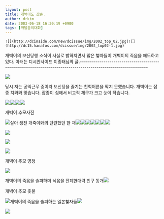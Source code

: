 ```yaml
---
layout: post
title: 개벽이도 갔슈.
author: drkim
date: 2003-06-18 16:30:19 +0900
tags: [깨달음의대화]
---
```


  
    ![](http://dcinside.com/new/dcissue/img/2002_top_02.jpg)![](http://dc15.hanafos.com/dcissue/img/2002_top02-1.jpg)


   개벽이의 보신탕행 소식이 사실로 밝혀지면서 많은 햏자들이 개벽이의 죽음을 애도하고 있다. 아래는 디시인사이드 이종태님의 글.----------------------------------------------------------------------------------------------------------------


  ![](http://dc16.hanafos.com/dcissue/img/2003_40/img/2002_top_40_1.jpg)


   당시 저는 공익근무 중이라 보신탕을 즐기는 친척어른을 막지 못했습니다. 개벽이는 잡종 치와와 맞습니다. 잡종이 심해서 비교적 체구가 크고 눈이 작습니다. 


  ![](http://dc16.hanafos.com/dcissue/img/2003_40/img/2002_top_40_3.jpg)![](http://dc16.hanafos.com/dcissue/img/2003_40/img/2002_top_402.jpg)![](http://dc16.hanafos.com/dcissue/img/2003_40/img/2002_top_40_4.jpg)![](http://dc16.hanafos.com/dcissue/img/2003_40/img/2002_top_40_5.jpg)


  개벽이 추모사진



  ![](http://dc16.hanafos.com/dcissue/img/2003_40/img/2003-40.jpg)살아 생전 개죽이와의 단란했던 한 때![](http://dc16.hanafos.com/dcissue/img/2003_40/img/chumo1.jpg)![](http://dc16.hanafos.com/dcissue/img/2003_40/img/chumo10.jpg)![](http://dc16.hanafos.com/dcissue/img/2003_40/img/chumo11.jpg)![](http://dc16.hanafos.com/dcissue/img/2003_40/img/chumo12.jpg)![](http://dc16.hanafos.com/dcissue/img/2003_40/img/chumo13.jpg)![](http://dc16.hanafos.com/dcissue/img/2003_40/img/chumo16.jpg)![](http://dc16.hanafos.com/dcissue/img/2003_40/img/chumo2.jpg)


  ![](http://dc16.hanafos.com/dcissue/img/2003_40/img/chumo3.jpg)


  ![](http://dc16.hanafos.com/dcissue/img/2003_40/img/chumo4.jpg)


  ![](http://dc16.hanafos.com/dcissue/img/2003_40/img/chumo5.jpg)


  개벽이 추모 영정


  ![](http://dc16.hanafos.com/dcissue/img/2003_40/img/chumo6.jpg)


  개벽이의 죽음을 슬퍼하며 식음을 전폐한대략 친구 똥개![](http://dc16.hanafos.com/dcissue/img/2003_40/img/chumo7.jpg)


  개벽이 추모 촛불


  ![](http://dc16.hanafos.com/dcissue/img/2003_40/img/chumo9.jpg)개벽이의 죽음을 슬퍼하는 일본햏자들![](http://dc16.hanafos.com/dcissue/img/2003_40/img/ke.jpg)




![](http://dc15.hanafos.com/dcissue/img/2002_top_03.jpg)